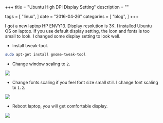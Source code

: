 +++
title = "Ubuntu High DPI Display Setting"
description = ""

tags = [
    "linux",
]
date = "2016-04-26"
categories = [
    "blog",
]
+++

I got a new laptop HP ENVY13. Display resolution is 3K.
I installed Ubuntu OS on laptop. If you use default display setting,
the Icon and fonts is too small to look. I changed some display setting to look well.

* Install tweak-tool.

```bash
sudo apt-get install gnome-tweak-tool
```

* Change window scaling to `2`.

<img src="/img/window_scaling.png" style="max-width:100%">

* Change fonts scaling if you feel font size small still.
I change font scaling to `1.2`.

<img src="/img/fonts_size.png" style="max-width:100%">

* Reboot laptop, you will get comfortable display.

<img src="/img/full_screen.png" style="max-width:100%">
